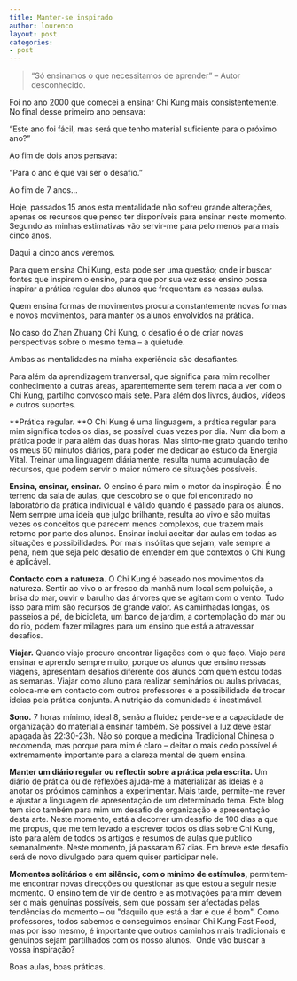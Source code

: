 ```yaml
---
title: Manter-se inspirado
author: lourenco
layout: post
categories:
- post
---
```

> &#8220;Só ensinamos o que necessitamos de aprender&#8221; &#8211; Autor desconhecido. 

Foi no ano 2000 que comecei a ensinar Chi Kung mais consistentemente. No final desse primeiro ano pensava:

&#8220;Este ano foi fácil, mas será que tenho material suficiente para o próximo ano?&#8221;

Ao fim de dois anos pensava:

&#8220;Para o ano é que vai ser o desafio.&#8221; 

Ao fim de 7 anos… 

Hoje, passados 15 anos esta mentalidade não sofreu grande alterações, apenas os recursos que penso ter disponíveis para ensinar neste momento. Segundo as minhas estimativas vão servir-me para pelo menos para mais cinco anos. 

Daqui a cinco anos veremos. 

Para quem ensina Chi Kung, esta pode ser uma questão; onde ir buscar fontes que inspirem o ensino, para que por sua vez esse ensino possa inspirar a prática regular dos alunos que frequentam as nossas aulas. 

Quem ensina formas de movimentos procura constantemente novas formas e novos movimentos, para manter os alunos envolvidos na prática. 

No caso do Zhan Zhuang Chi Kung, o desafio é o de criar novas perspectivas sobre o mesmo tema &#8211; a quietude. 

Ambas as mentalidades na minha experiência são desafiantes. 

Para além da aprendizagem tranversal, que significa para mim recolher conhecimento a outras áreas, aparentemente sem terem nada a ver com o Chi Kung, partilho convosco mais sete. Para além dos livros, áudios, vídeos e outros suportes.   

**Prática regular. **O Chi Kung é uma linguagem, a prática regular para mim significa todos os dias, se possível duas vezes por dia. Num dia bom a prática pode ir para além das duas horas. Mas sinto-me grato quando tenho os meus 60 minutos diários, para poder me dedicar ao estudo da Energia Vital. Treinar uma linguagem diáriamente, resulta numa acumulação de recursos, que podem servir o maior número de situações possíveis. 

**Ensina, ensinar, ensinar.** O ensino é para mim o motor da inspiração. É no terreno da sala de aulas, que descobro se o que foi encontrado no laboratório da prática individual é válido quando é passado para os alunos. Nem sempre uma ideia que julgo brilhante, resulta ao vivo e são muitas vezes os conceitos que parecem menos complexos, que trazem mais retorno por parte dos alunos. Ensinar inclui aceitar dar aulas em todas as situações e possibilidades. Por mais insólitas que sejam, vale sempre a pena, nem que seja pelo desafio de entender em que contextos o Chi Kung é aplicável. 

**Contacto com a natureza.** O Chi Kung é baseado nos movimentos da natureza. Sentir ao vivo o ar fresco da manhã num local sem poluição, a brisa do mar, ouvir o barulho das árvores que se agitam com o vento. Tudo isso para mim são recursos de grande valor. As caminhadas longas, os passeios a pé, de bicicleta, um banco de jardim, a contemplação do mar ou do rio, podem fazer milagres para um ensino que está a atravessar desafios. 

**Viajar.** Quando viajo procuro encontrar ligações com o que faço. Viajo para ensinar e aprendo sempre muito, porque os alunos que ensino nessas viagens, apresentam desafios diferente dos alunos com quem estou todas as semanas. Viajar como aluno para realizar seminários ou aulas privadas, coloca-me em contacto com outros professores e a possibilidade de trocar ideias pela prática conjunta. A nutrição da comunidade é inestimável.    

**Sono.** 7 horas mínimo, ideal 8, senão a fluidez perde-se e a capacidade de organização do material a ensinar também. Se possível a luz deve estar apagada às 22:30-23h. Não só porque a medicina Tradicional Chinesa o recomenda, mas porque para mim é claro &#8211; deitar o mais cedo possível é extremamente importante para a clareza mental de quem ensina. 

**Manter um diário regular ou reflectir sobre a prática pela escrita.** Um diário de prática ou de reflexões ajuda-me a materializar as ideias e a anotar os próximos caminhos a experimentar. Mais tarde, permite-me rever e ajustar a linguagem de apresentação de um determinado tema. Este blog tem sido também para mim um desafio de organização e apresentação desta arte. Neste momento, está a decorrer um desafio de 100 dias a que me propus, que me tem levado a escrever todos os dias sobre Chi Kung, isto para além de todos os artigos e resumos de aulas que publico semanalmente. Neste momento, já passaram 67 dias. Em breve este desafio será de novo divulgado para quem quiser participar nele. 

**Momentos solitários e em silêncio, com o mínimo de estímulos,** permitem-me encontrar novas direcções ou questionar as que estou a seguir neste momento. O ensino tem de vir de dentro e as motivações para mim devem ser o mais genuínas possíveis, sem que possam ser afectadas pelas tendências do momento &#8211; ou "daquilo que está a dar é que é bom". Como professores, todos sabemos e conseguimos ensinar Chi Kung Fast Food, mas por isso mesmo, é importante que outros caminhos mais tradicionais e genuínos sejam partilhados com os nosso alunos. 
Onde vão buscar a vossa inspiração?

Boas aulas, boas práticas.
